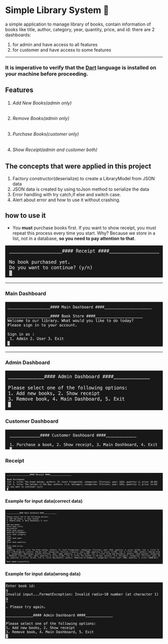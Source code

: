 # Simple Library System  :book:
a simple application to manage library of books,
contain information of books like title, author, category, year, quantity, price, and id:
there are 2 dashboards:
1. for admin and have access to all features
2. for customer and have access to some features

---

### It is imperative to verify that the <!--Links-->[Dart](https://dart.dev/)<!--Links--> language is installed on your machine before proceeding.

## Features
1. ###### Add New Books(admin only)
2.  ###### Remove Books(admin only)
3. ###### Purchase Books(customer only)
4. ###### Show Receipt(admin and customer both)

## The concepts that were applied in this project
1. Factory constructor(deserialize) to create a LibraryModel from JSON data
2. JSON data is created by using toJson method to serialize the data
3. Error handling with try catch,if else and switch case.
4. Alert about error and how to use it without crashing. 

## how to use it
* You **must** purchase books first. If you want to show receipt, you must repeat this process every time you start. Why? Because we store in a list, not in a database, **so you need to pay attention to that**.

![Image](6.png)
___

### Main Dashboard

![Image](1.png)

---
### Admin Dashboard
![Image](2.png)
### Customer Dashboard
![Image](3.png)

### Receipt
![Image](7.png)
---

#### Example for input data(correct data)
![Image](4.png)

#### Example for input data(wrong data)
![Image](5.png)